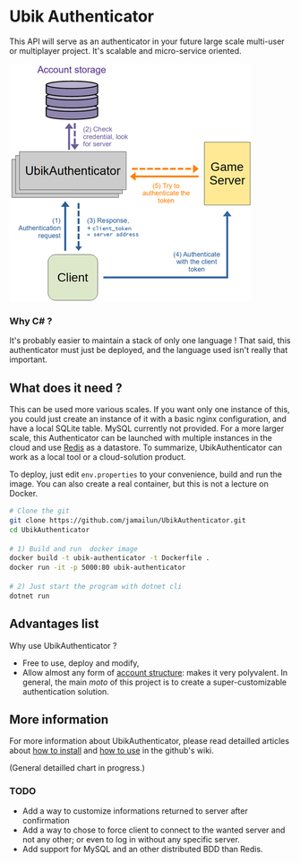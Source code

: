 # Ubik Authenticator

This API will serve as an authenticator in your future large scale multi-user or multiplayer project. It's scalable and micro-service oriented.

![Explanations](https://github.com/jamailun/UbikAuthenticator/blob/main/.github/schema.png?raw=true "Pictural explanations")

### Why C# ?
It's probably easier to maintain a stack of only one language ! That said, this authenticator must just be deployed, and the language used isn't really that important.

## What does it need ?

This can be used more various scales. If you want only one instance of this, you could just create an instance of it with a basic nginx configuration, and have a local SQLite table. MySQL currently not provided.
For a more larger scale, this Authenticator can be launched with multiple instances in the cloud and use [Redis](https://redis.io/) as a datastore. To summarize, UbikAuthenticator can work as a local tool or a cloud-solution product.

To deploy, just edit `env.properties` to your convenience, build and run the image. You can also create a real container, but this is not a lecture on Docker.
```bash
# Clone the git
git clone https://github.com/jamailun/UbikAuthenticator.git
cd UbikAuthenticator

# 1) Build and run  docker image
docker build -t ubik-authenticator -t Dockerfile .
docker run -it -p 5000:80 ubik-authenticator

# 2) Just start the program with dotnet cli
dotnet run
```

## Advantages list

Why use UbikAuthenticator ?
* Free to use, deploy and modify,
* Allow almost any form of [account structure](https://github.com/jamailun/UbikAuthenticator/wiki/Account-structure): makes it very polyvalent. In general, the main _moto_ of this project is to create a super-customizable authentication solution.

## More information

For more information about UbikAuthenticator, please read detailled articles about [how to install](https://github.com/jamailun/UbikAuthenticator/wiki/Installation-guide) and [how to use](https://github.com/jamailun/UbikAuthenticator/wiki/How-to-use) in the github's wiki.

(General detailled chart in progress.)

### TODO

- Add a way to customize informations returned to server after confirmation
- Add a way to chose to force client to connect to the wanted server and not any other; or even to log in without any specific server.
- Add support for MySQL and an other distributed BDD than Redis.

